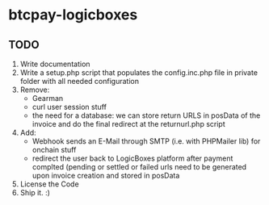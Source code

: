 # btcpay-logicboxes

## TODO

1. Write documentation
2. Write a setup.php script that populates the config.inc.php file in private folder with all needed configuration
3. Remove:
   * Gearman
   * curl user session stuff
   * the need for a database: we can store return URLS in posData of the invoice and do the final redirect at the returnurl.php script
4. Add:
   * Webhook sends an E-Mail through SMTP (i.e. with PHPMailer lib) for onchain stuff
   * redirect the user back to LogicBoxes platform after payment complted (pending or settled or failed urls need to be generated upon invoice creation and stored in posData
5. License the Code
6. Ship it. :)

